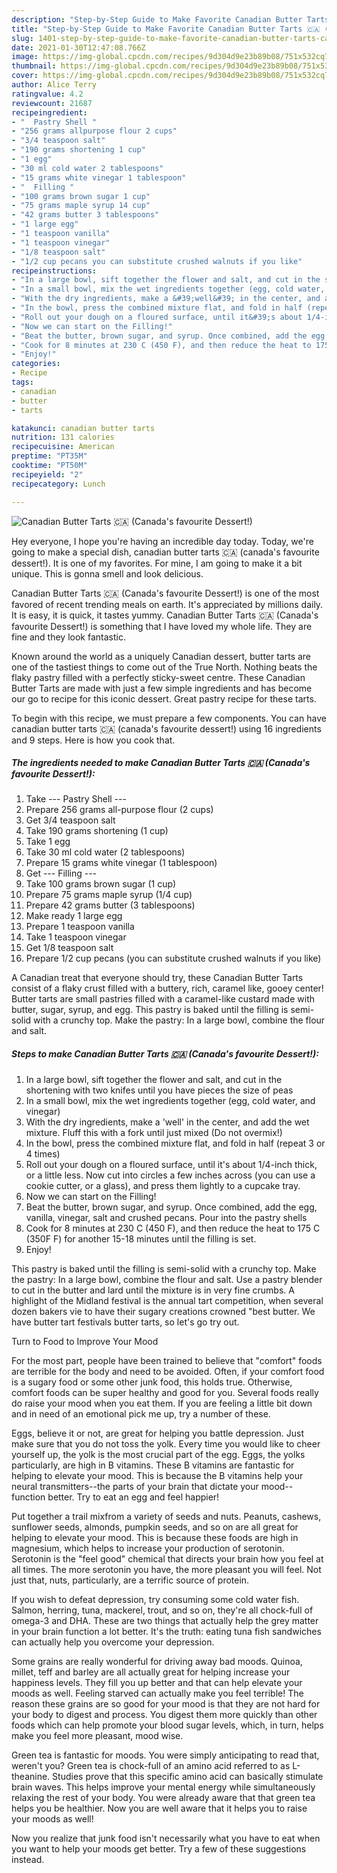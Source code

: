 ```yaml
---
description: "Step-by-Step Guide to Make Favorite Canadian Butter Tarts 🇨🇦 (Canada&amp;#39;s favourite Dessert!)"
title: "Step-by-Step Guide to Make Favorite Canadian Butter Tarts 🇨🇦 (Canada&amp;#39;s favourite Dessert!)"
slug: 1401-step-by-step-guide-to-make-favorite-canadian-butter-tarts-canada-and-39-s-favourite-dessert
date: 2021-01-30T12:47:08.766Z
image: https://img-global.cpcdn.com/recipes/9d304d9e23b89b08/751x532cq70/canadian-butter-tarts-🇨🇦-canadas-favourite-dessert-recipe-main-photo.jpg
thumbnail: https://img-global.cpcdn.com/recipes/9d304d9e23b89b08/751x532cq70/canadian-butter-tarts-🇨🇦-canadas-favourite-dessert-recipe-main-photo.jpg
cover: https://img-global.cpcdn.com/recipes/9d304d9e23b89b08/751x532cq70/canadian-butter-tarts-🇨🇦-canadas-favourite-dessert-recipe-main-photo.jpg
author: Alice Terry
ratingvalue: 4.2
reviewcount: 21687
recipeingredient:
- "  Pastry Shell "
- "256 grams allpurpose flour 2 cups"
- "3/4 teaspoon salt"
- "190 grams shortening 1 cup"
- "1 egg"
- "30 ml cold water 2 tablespoons"
- "15 grams white vinegar 1 tablespoon"
- "  Filling "
- "100 grams brown sugar 1 cup"
- "75 grams maple syrup 14 cup"
- "42 grams butter 3 tablespoons"
- "1 large egg"
- "1 teaspoon vanilla"
- "1 teaspoon vinegar"
- "1/8 teaspoon salt"
- "1/2 cup pecans you can substitute crushed walnuts if you like"
recipeinstructions:
- "In a large bowl, sift together the flower and salt, and cut in the shortening with two knifes until you have pieces the size of peas"
- "In a small bowl, mix the wet ingredients together (egg, cold water, and vinegar)"
- "With the dry ingredients, make a &#39;well&#39; in the center, and add the wet mixture. Fluff this with a fork until just mixed (Do not overmix!)"
- "In the bowl, press the combined mixture flat, and fold in half (repeat 3 or 4 times)"
- "Roll out your dough on a floured surface, until it&#39;s about 1/4-inch thick, or a little less. Now cut into circles a few inches across (you can use a cookie cutter, or a glass), and press them lightly to a cupcake tray."
- "Now we can start on the Filling!"
- "Beat the butter, brown sugar, and syrup. Once combined, add the egg, vanilla, vinegar, salt and crushed pecans. Pour into the pastry shells"
- "Cook for 8 minutes at 230 C (450 F), and then reduce the heat to 175 C (350F F) for another 15-18 minutes until the filling is set."
- "Enjoy!"
categories:
- Recipe
tags:
- canadian
- butter
- tarts

katakunci: canadian butter tarts 
nutrition: 131 calories
recipecuisine: American
preptime: "PT35M"
cooktime: "PT50M"
recipeyield: "2"
recipecategory: Lunch

---
```



![Canadian Butter Tarts 🇨🇦 (Canada&#39;s favourite Dessert!)](https://img-global.cpcdn.com/recipes/9d304d9e23b89b08/751x532cq70/canadian-butter-tarts-🇨🇦-canadas-favourite-dessert-recipe-main-photo.jpg)

Hey everyone, I hope you're having an incredible day today. Today, we're going to make a special dish, canadian butter tarts 🇨🇦 (canada&#39;s favourite dessert!). It is one of my favorites. For mine, I am going to make it a bit unique. This is gonna smell and look delicious.

Canadian Butter Tarts 🇨🇦 (Canada&#39;s favourite Dessert!) is one of the most favored of recent trending meals on earth. It's appreciated by millions daily. It is easy, it is quick, it tastes yummy. Canadian Butter Tarts 🇨🇦 (Canada&#39;s favourite Dessert!) is something that I have loved my whole life. They are fine and they look fantastic.

Known around the world as a uniquely Canadian dessert, butter tarts are one of the tastiest things to come out of the True North. Nothing beats the flaky pastry filled with a perfectly sticky-sweet centre. These Canadian Butter Tarts are made with just a few simple ingredients and has become our go to recipe for this iconic dessert. Great pastry recipe for these tarts.


To begin with this recipe, we must prepare a few components. You can have canadian butter tarts 🇨🇦 (canada&#39;s favourite dessert!) using 16 ingredients and 9 steps. Here is how you cook that.

<!--inarticleads1-->

##### The ingredients needed to make Canadian Butter Tarts 🇨🇦 (Canada&#39;s favourite Dessert!):

1. Take  --- Pastry Shell ---
1. Prepare 256 grams all-purpose flour (2 cups)
1. Get 3/4 teaspoon salt
1. Take 190 grams shortening (1 cup)
1. Take 1 egg
1. Take 30 ml cold water (2 tablespoons)
1. Prepare 15 grams white vinegar (1 tablespoon)
1. Get  --- Filling ---
1. Take 100 grams brown sugar (1 cup)
1. Prepare 75 grams maple syrup (1/4 cup)
1. Prepare 42 grams butter (3 tablespoons)
1. Make ready 1 large egg
1. Prepare 1 teaspoon vanilla
1. Take 1 teaspoon vinegar
1. Get 1/8 teaspoon salt
1. Prepare 1/2 cup pecans (you can substitute crushed walnuts if you like)


A Canadian treat that everyone should try, these Canadian Butter Tarts consist of a flaky crust filled with a buttery, rich, caramel like, gooey center! Butter tarts are small pastries filled with a caramel-like custard made with butter, sugar, syrup, and egg. This pastry is baked until the filling is semi-solid with a crunchy top. Make the pastry: In a large bowl, combine the flour and salt. 

<!--inarticleads2-->

##### Steps to make Canadian Butter Tarts 🇨🇦 (Canada&#39;s favourite Dessert!):

1. In a large bowl, sift together the flower and salt, and cut in the shortening with two knifes until you have pieces the size of peas
1. In a small bowl, mix the wet ingredients together (egg, cold water, and vinegar)
1. With the dry ingredients, make a &#39;well&#39; in the center, and add the wet mixture. Fluff this with a fork until just mixed (Do not overmix!)
1. In the bowl, press the combined mixture flat, and fold in half (repeat 3 or 4 times)
1. Roll out your dough on a floured surface, until it&#39;s about 1/4-inch thick, or a little less. Now cut into circles a few inches across (you can use a cookie cutter, or a glass), and press them lightly to a cupcake tray.
1. Now we can start on the Filling!
1. Beat the butter, brown sugar, and syrup. Once combined, add the egg, vanilla, vinegar, salt and crushed pecans. Pour into the pastry shells
1. Cook for 8 minutes at 230 C (450 F), and then reduce the heat to 175 C (350F F) for another 15-18 minutes until the filling is set.
1. Enjoy!


This pastry is baked until the filling is semi-solid with a crunchy top. Make the pastry: In a large bowl, combine the flour and salt. Use a pastry blender to cut in the butter and lard until the mixture is in very fine crumbs. A highlight of the Midland festival is the annual tart competition, when several dozen bakers vie to have their sugary creations crowned &#34;best butter. We have butter tart festivals butter tarts, so let&#39;s go try out. 

Turn to Food to Improve Your Mood


For the most part, people have been trained to believe that "comfort" foods are terrible for the body and need to be avoided. Often, if your comfort food is a sugary food or some other junk food, this holds true. Otherwise, comfort foods can be super healthy and good for you. Several foods really do raise your mood when you eat them. If you are feeling a little bit down and in need of an emotional pick me up, try a number of these.

Eggs, believe it or not, are great for helping you battle depression. Just make sure that you do not toss the yolk. Every time you would like to cheer yourself up, the yolk is the most crucial part of the egg. Eggs, the yolks particularly, are high in B vitamins. These B vitamins are fantastic for helping to elevate your mood. This is because the B vitamins help your neural transmitters--the parts of your brain that dictate your mood--function better. Try to eat an egg and feel happier!

Put together a trail mixfrom a variety of seeds and nuts. Peanuts, cashews, sunflower seeds, almonds, pumpkin seeds, and so on are all great for helping to elevate your mood. This is because these foods are high in magnesium, which helps to increase your production of serotonin. Serotonin is the "feel good" chemical that directs your brain how you feel at all times. The more serotonin you have, the more pleasant you will feel. Not just that, nuts, particularly, are a terrific source of protein.

If you wish to defeat depression, try consuming some cold water fish. Salmon, herring, tuna, mackerel, trout, and so on, they're all chock-full of omega-3 and DHA. These are two things that actually help the grey matter in your brain function a lot better. It's the truth: eating tuna fish sandwiches can actually help you overcome your depression. 

Some grains are really wonderful for driving away bad moods. Quinoa, millet, teff and barley are all actually great for helping increase your happiness levels. They fill you up better and that can help elevate your moods as well. Feeling starved can actually make you feel terrible! The reason these grains are so good for your mood is that they are not hard for your body to digest and process. You digest them more quickly than other foods which can help promote your blood sugar levels, which, in turn, helps make you feel more pleasant, mood wise.

Green tea is fantastic for moods. You were simply anticipating to read that, weren't you? Green tea is chock-full of an amino acid referred to as L-theanine. Studies prove that this specific amino acid can basically stimulate brain waves. This helps improve your mental energy while simultaneously relaxing the rest of your body. You were already aware that that green tea helps you be healthier. Now you are well aware that it helps you to raise your moods as well!

Now you realize that junk food isn't necessarily what you have to eat when you want to help your moods get better. Try  a few  of  these  suggestions  instead.

